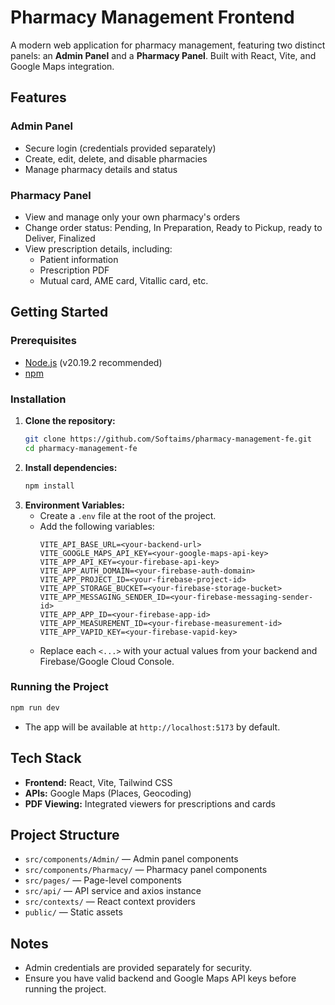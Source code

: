 # Pharmacy Management Frontend

A modern web application for pharmacy management, featuring two distinct panels: an **Admin Panel** and a **Pharmacy Panel**. Built with React, Vite, and Google Maps integration.

## Features

### Admin Panel

- Secure login (credentials provided separately)
- Create, edit, delete, and disable pharmacies
- Manage pharmacy details and status

### Pharmacy Panel

- View and manage only your own pharmacy's orders
- Change order status: Pending, In Preparation, Ready to Pickup, ready to Deliver, Finalized
- View prescription details, including:
  - Patient information
  - Prescription PDF
  - Mutual card, AME card, Vitallic card, etc.

## Getting Started

### Prerequisites

- [Node.js](https://nodejs.org/) (v20.19.2 recommended)
- [npm](https://www.npmjs.com/)

### Installation

1. **Clone the repository:**
   ```sh
   git clone https://github.com/Softaims/pharmacy-management-fe.git
   cd pharmacy-management-fe
   ```
2. **Install dependencies:**
   ```sh
   npm install
   ```
3. **Environment Variables:**
   - Create a `.env` file at the root of the project.
   - Add the following variables:
     ```env
     VITE_API_BASE_URL=<your-backend-url>
     VITE_GOOGLE_MAPS_API_KEY=<your-google-maps-api-key>
     VITE_APP_API_KEY=<your-firebase-api-key>
     VITE_APP_AUTH_DOMAIN=<your-firebase-auth-domain>
     VITE_APP_PROJECT_ID=<your-firebase-project-id>
     VITE_APP_STORAGE_BUCKET=<your-firebase-storage-bucket>
     VITE_APP_MESSAGING_SENDER_ID=<your-firebase-messaging-sender-id>
     VITE_APP_APP_ID=<your-firebase-app-id>
     VITE_APP_MEASUREMENT_ID=<your-firebase-measurement-id>
     VITE_APP_VAPID_KEY=<your-firebase-vapid-key>
     ```
   - Replace each `<...>` with your actual values from your backend and Firebase/Google Cloud Console.

### Running the Project

```sh
npm run dev
```

- The app will be available at `http://localhost:5173` by default.

## Tech Stack

- **Frontend:** React, Vite, Tailwind CSS
- **APIs:** Google Maps (Places, Geocoding)
- **PDF Viewing:** Integrated viewers for prescriptions and cards

## Project Structure

- `src/components/Admin/` — Admin panel components
- `src/components/Pharmacy/` — Pharmacy panel components
- `src/pages/` — Page-level components
- `src/api/` — API service and axios instance
- `src/contexts/` — React context providers
- `public/` — Static assets

## Notes

- Admin credentials are provided separately for security.
- Ensure you have valid backend and Google Maps API keys before running the project.
